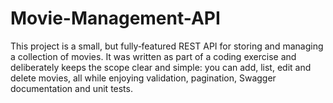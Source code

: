 # Movie-Management-API
This project is a small, but fully‑featured REST API for storing and managing a collection of movies. It was  written as part of a coding exercise and deliberately keeps the scope clear and simple: you can add, list, edit  and delete movies, all while enjoying validation, pagination, Swagger documentation and unit tests.

